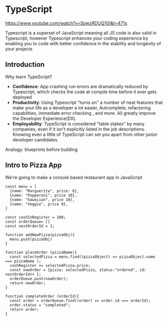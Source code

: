 # TypeScript
https://www.youtube.com/watch?v=SpwzRDUQ1GI&t=471s

Typescript is a superset of JavaScript meaning all JS code is also valid in Typescript, however Typescript enhances your coding experience by enabling you to code with better confidence in the stability and longevity of your projects

## Introduction
Why learn TypeScript?
* **Confidence**: App crashing run errors are dramatically reduced by Typescript, which checks the code at compile time before it ever gets deployed
* **Productivity**: Using Typescript "turns on" a number of neat features that make your life as a developer a lot easier, Autcomplete, refactoring capabilities, immediate error checking , and more. All greatly improve the Developer Experience(DX).
* **Employability**: TypeScript is considered "table stakes" by many companies, even if it isn't explicitly listed in the job descriptions. Knowing even a little of TypeScript can set you apart from other junior developer candidates.

Analogy: blueprints before building

## Intro to Pizza App
We're going to make a console based restaurant app in JavaScript
```
const menu = [
  {name: "Marguerita", price: 8},
  {name: "Pepperoni", price 10},
  {name: "hawaiian", price 10},
  {name: "Veggie", price 9},
]

const cashInRegister = 100;
const orderQueue= []
const nextOrderId = 1;

function addNewPizza(pizzaObj){
  menu.push(pizzaObj)
}

function placeOrder (pizzaName){
  const selectedPizza = menu.find((pizzaObject) => pizzaObject.name === pizzaName );
  cashRegister += selectedPizza.price;
  const newOrder = {pizza: selectedPizza, status:"ordered", id: nextOrderId++ };
  orderQueue.push(newOrder);
  return newOrder;
}

function completeOrder (orderId){
  const order = orderQueue.find((order) => order.id === orderId);
  order.status = "completed";
  return order;
}

```


